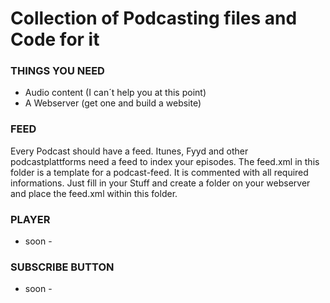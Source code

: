 # Collection of Podcasting files and Code for it

### THINGS YOU NEED
- Audio content (I can´t help you at this point)
- A Webserver (get one and build a website)

### FEED
Every Podcast should have a feed. Itunes, Fyyd and other podcastplattforms need a feed to index your episodes.
The feed.xml in this folder is a template for a podcast-feed.
It is commented with all required informations.
Just fill in your Stuff and create a folder on your webserver and place the feed.xml within this folder.

### PLAYER
- soon -

### SUBSCRIBE BUTTON
- soon -
